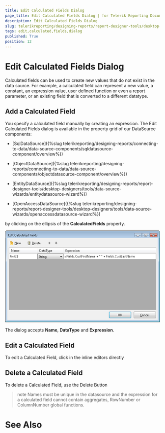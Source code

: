 ```yaml
---
title: Edit Calculated Fields Dialog
page_title: Edit Calculated Fields Dialog | for Telerik Reporting Documentation
description: Edit Calculated Fields Dialog
slug: telerikreporting/designing-reports/report-designer-tools/desktop-designers/tools/edit-calculated-fields-dialog
tags: edit,calculated,fields,dialog
published: True
position: 12
---
```


# Edit Calculated Fields Dialog



Calculated fields can be used to create new values        that do not exist in the data source. For example, a calculated field       can represent a new value, a constant, an expression value, user defined        function or even a report parameter, or an existing field that is converted        to a different datatype.

## Add a Calculated Field

You specify a calculated field manually by creating an             expression. The Edit Calculated Fields dialog is available in the property             grid of our DataSource components:           

* [SqlDataSource]({%slug telerikreporting/designing-reports/connecting-to-data/data-source-components/sqldatasource-component/overview%})

* [ObjectDataSource]({%slug telerikreporting/designing-reports/connecting-to-data/data-source-components/objectdatasource-component/overview%})

* [EntityDataSource]({%slug telerikreporting/designing-reports/report-designer-tools/desktop-designers/tools/data-source-wizards/entitydatasource-wizard%})

* [OpenAccessDataSource]({%slug telerikreporting/designing-reports/report-designer-tools/desktop-designers/tools/data-source-wizards/openaccessdatasource-wizard%})

by clicking on the ellipsis of the __CalculatedFields__ property.             

  ![](images/CalculatedFields.png)

The dialog accepts __Name__, __DataType__ and __Expression__.           

## Edit a Calculated Field

To edit a Calculated Field, click in the inline editors directly

## Delete a Calculated Field

To delete a Calculated Field, use the Delete Button

>note Names must be unique in the datasource and the expression for a calculated                   field cannot contain aggregates, RowNumber or ColumnNumber global functions.                 


# See Also

